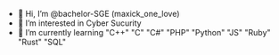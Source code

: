 - 👋 Hi, I’m @bachelor-SGE (maxick_one_love)
- 👀 I’m interested in Cyber Sucurity 
- 🌱 I’m currently learning "C++" "C" "C#" "PHP" "Python" "JS" "Ruby" "Rust" "SQL" 

<!---
bachelor-SGE/bachelor-SGE is a ✨ special ✨ repository because its `README.md` (this file) appears on your GitHub profile.
You can click the Preview link to take a look at your changes.
--->
